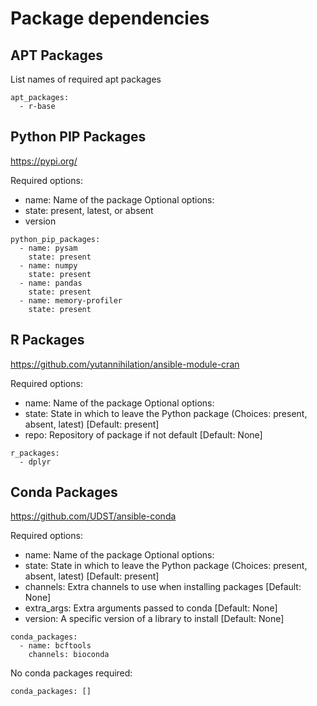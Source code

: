 # Package dependencies

## APT Packages

List names of required apt packages

```
apt_packages:
  - r-base
```

##  Python PIP Packages

https://pypi.org/

Required options:
  - name: Name of the package
Optional options:
  - state: present, latest, or absent
  - version

```
python_pip_packages:
  - name: pysam
    state: present
  - name: numpy
    state: present
  - name: pandas
    state: present
  - name: memory-profiler
    state: present
```

## R Packages

https://github.com/yutannihilation/ansible-module-cran

Required options:
  - name: Name of the package
Optional options:
  - state: State in which to leave the Python package (Choices: present, absent, latest) [Default: present]
  - repo: Repository of package if not default [Default: None]

```
r_packages:
  - dplyr
```

## Conda Packages

https://github.com/UDST/ansible-conda

Required options:
  - name: Name of the package
Optional options:
  - state: State in which to leave the Python package (Choices: present, absent, latest) [Default: present]
  - channels: Extra channels to use when installing packages [Default: None]
  - extra_args: Extra arguments passed to conda [Default: None]
  - version: A specific version of a library to install [Default: None]

```
conda_packages:
  - name: bcftools
    channels: bioconda
```

No conda packages required:

```
conda_packages: []
```

